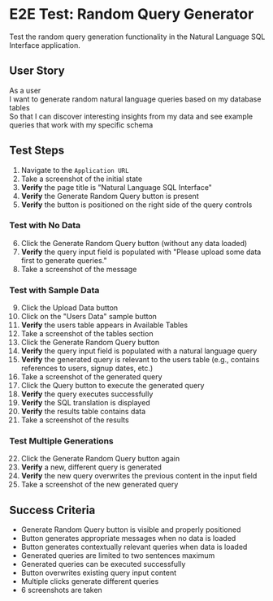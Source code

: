 # E2E Test: Random Query Generator

Test the random query generation functionality in the Natural Language SQL Interface application.

## User Story

As a user  
I want to generate random natural language queries based on my database tables  
So that I can discover interesting insights from my data and see example queries that work with my specific schema

## Test Steps

1. Navigate to the `Application URL`
2. Take a screenshot of the initial state
3. **Verify** the page title is "Natural Language SQL Interface"
4. **Verify** the Generate Random Query button is present
5. **Verify** the button is positioned on the right side of the query controls

### Test with No Data

6. Click the Generate Random Query button (without any data loaded)
7. **Verify** the query input field is populated with "Please upload some data first to generate queries."
8. Take a screenshot of the message

### Test with Sample Data

9. Click the Upload Data button
10. Click on the "Users Data" sample button
11. **Verify** the users table appears in Available Tables
12. Take a screenshot of the tables section
13. Click the Generate Random Query button
14. **Verify** the query input field is populated with a natural language query
15. **Verify** the generated query is relevant to the users table (e.g., contains references to users, signup dates, etc.)
16. Take a screenshot of the generated query
17. Click the Query button to execute the generated query
18. **Verify** the query executes successfully
19. **Verify** the SQL translation is displayed
20. **Verify** the results table contains data
21. Take a screenshot of the results

### Test Multiple Generations

22. Click the Generate Random Query button again
23. **Verify** a new, different query is generated
24. **Verify** the new query overwrites the previous content in the input field
25. Take a screenshot of the new generated query

## Success Criteria

- Generate Random Query button is visible and properly positioned
- Button generates appropriate messages when no data is loaded
- Button generates contextually relevant queries when data is loaded
- Generated queries are limited to two sentences maximum
- Generated queries can be executed successfully
- Button overwrites existing query input content
- Multiple clicks generate different queries
- 6 screenshots are taken
